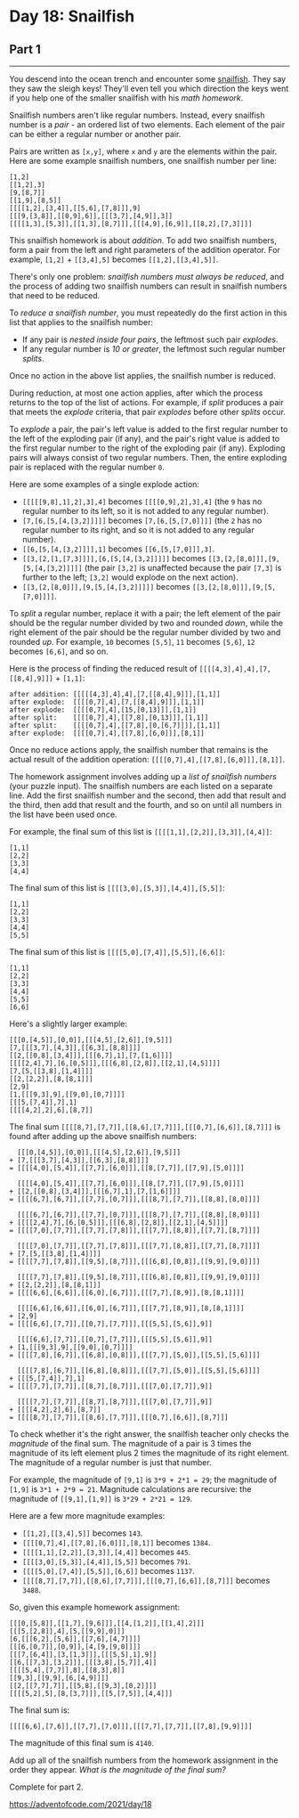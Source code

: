 # Day 18: Snailfish
## Part 1
-------------------------

You descend into the ocean trench and encounter some [snailfish](https://en.wikipedia.org/wiki/Snailfish). They say they saw the sleigh keys! They'll even tell you which direction the keys went if you help one of the smaller snailfish with his *math homework*.

Snailfish numbers aren't like regular numbers. Instead, every snailfish number is a *pair* - an ordered list of two elements. Each element of the pair can be either a regular number or another pair.

Pairs are written as `[x,y]`, where `x` and `y` are the elements within the pair. Here are some example snailfish numbers, one snailfish number per line:

```
[1,2]
[[1,2],3]
[9,[8,7]]
[[1,9],[8,5]]
[[[[1,2],[3,4]],[[5,6],[7,8]]],9]
[[[9,[3,8]],[[0,9],6]],[[[3,7],[4,9]],3]]
[[[[1,3],[5,3]],[[1,3],[8,7]]],[[[4,9],[6,9]],[[8,2],[7,3]]]]

```

This snailfish homework is about *addition*. To add two snailfish numbers, form a pair from the left and right parameters of the addition operator. For example, `[1,2]` + `[[3,4],5]` becomes `[[1,2],[[3,4],5]]`.

There's only one problem: *snailfish numbers must always be reduced*, and the process of adding two snailfish numbers can result in snailfish numbers that need to be reduced.

To *reduce a snailfish number*, you must repeatedly do the first action in this list that applies to the snailfish number:

* If any pair is *nested inside four pairs*, the leftmost such pair *explodes*.
* If any regular number is *10 or greater*, the leftmost such regular number *splits*.

Once no action in the above list applies, the snailfish number is reduced.

During reduction, at most one action applies, after which the process returns to the top of the list of actions. For example, if *split* produces a pair that meets the *explode* criteria, that pair *explodes* before other *splits* occur.

To *explode* a pair, the pair's left value is added to the first regular number to the left of the exploding pair (if any), and the pair's right value is added to the first regular number to the right of the exploding pair (if any). Exploding pairs will always consist of two regular numbers. Then, the entire exploding pair is replaced with the regular number `0`.

Here are some examples of a single explode action:

* `[[[[[9,8],1],2],3],4]` becomes `[[[[0,9],2],3],4]` (the `9` has no regular number to its left, so it is not added to any regular number).
* `[7,[6,[5,[4,[3,2]]]]]` becomes `[7,[6,[5,[7,0]]]]` (the `2` has no regular number to its right, and so it is not added to any regular number).
* `[[6,[5,[4,[3,2]]]],1]` becomes `[[6,[5,[7,0]]],3]`.
* `[[3,[2,[1,[7,3]]]],[6,[5,[4,[3,2]]]]]` becomes `[[3,[2,[8,0]]],[9,[5,[4,[3,2]]]]]` (the pair `[3,2]` is unaffected because the pair `[7,3]` is further to the left; `[3,2]` would explode on the next action).
* `[[3,[2,[8,0]]],[9,[5,[4,[3,2]]]]]` becomes `[[3,[2,[8,0]]],[9,[5,[7,0]]]]`.

To *split* a regular number, replace it with a pair; the left element of the pair should be the regular number divided by two and rounded *down*, while the right element of the pair should be the regular number divided by two and rounded *up*. For example, `10` becomes `[5,5]`, `11` becomes `[5,6]`, `12` becomes `[6,6]`, and so on.

Here is the process of finding the reduced result of `[[[[4,3],4],4],[7,[[8,4],9]]]` + `[1,1]`:

```
after addition: [[[[[4,3],4],4],[7,[[8,4],9]]],[1,1]]
after explode:  [[[[0,7],4],[7,[[8,4],9]]],[1,1]]
after explode:  [[[[0,7],4],[15,[0,13]]],[1,1]]
after split:    [[[[0,7],4],[[7,8],[0,13]]],[1,1]]
after split:    [[[[0,7],4],[[7,8],[0,[6,7]]]],[1,1]]
after explode:  [[[[0,7],4],[[7,8],[6,0]]],[8,1]]

```

Once no reduce actions apply, the snailfish number that remains is the actual result of the addition operation: `[[[[0,7],4],[[7,8],[6,0]]],[8,1]]`.

The homework assignment involves adding up a *list of snailfish numbers* (your puzzle input). The snailfish numbers are each listed on a separate line. Add the first snailfish number and the second, then add that result and the third, then add that result and the fourth, and so on until all numbers in the list have been used once.

For example, the final sum of this list is `[[[[1,1],[2,2]],[3,3]],[4,4]]`:

```
[1,1]
[2,2]
[3,3]
[4,4]

```

The final sum of this list is `[[[[3,0],[5,3]],[4,4]],[5,5]]`:

```
[1,1]
[2,2]
[3,3]
[4,4]
[5,5]

```

The final sum of this list is `[[[[5,0],[7,4]],[5,5]],[6,6]]`:

```
[1,1]
[2,2]
[3,3]
[4,4]
[5,5]
[6,6]

```

Here's a slightly larger example:

```
[[[0,[4,5]],[0,0]],[[[4,5],[2,6]],[9,5]]]
[7,[[[3,7],[4,3]],[[6,3],[8,8]]]]
[[2,[[0,8],[3,4]]],[[[6,7],1],[7,[1,6]]]]
[[[[2,4],7],[6,[0,5]]],[[[6,8],[2,8]],[[2,1],[4,5]]]]
[7,[5,[[3,8],[1,4]]]]
[[2,[2,2]],[8,[8,1]]]
[2,9]
[1,[[[9,3],9],[[9,0],[0,7]]]]
[[[5,[7,4]],7],1]
[[[[4,2],2],6],[8,7]]

```

The final sum `[[[[8,7],[7,7]],[[8,6],[7,7]]],[[[0,7],[6,6]],[8,7]]]` is found after adding up the above snailfish numbers:

```
  [[[0,[4,5]],[0,0]],[[[4,5],[2,6]],[9,5]]]
+ [7,[[[3,7],[4,3]],[[6,3],[8,8]]]]
= [[[[4,0],[5,4]],[[7,7],[6,0]]],[[8,[7,7]],[[7,9],[5,0]]]]

  [[[[4,0],[5,4]],[[7,7],[6,0]]],[[8,[7,7]],[[7,9],[5,0]]]]
+ [[2,[[0,8],[3,4]]],[[[6,7],1],[7,[1,6]]]]
= [[[[6,7],[6,7]],[[7,7],[0,7]]],[[[8,7],[7,7]],[[8,8],[8,0]]]]

  [[[[6,7],[6,7]],[[7,7],[0,7]]],[[[8,7],[7,7]],[[8,8],[8,0]]]]
+ [[[[2,4],7],[6,[0,5]]],[[[6,8],[2,8]],[[2,1],[4,5]]]]
= [[[[7,0],[7,7]],[[7,7],[7,8]]],[[[7,7],[8,8]],[[7,7],[8,7]]]]

  [[[[7,0],[7,7]],[[7,7],[7,8]]],[[[7,7],[8,8]],[[7,7],[8,7]]]]
+ [7,[5,[[3,8],[1,4]]]]
= [[[[7,7],[7,8]],[[9,5],[8,7]]],[[[6,8],[0,8]],[[9,9],[9,0]]]]

  [[[[7,7],[7,8]],[[9,5],[8,7]]],[[[6,8],[0,8]],[[9,9],[9,0]]]]
+ [[2,[2,2]],[8,[8,1]]]
= [[[[6,6],[6,6]],[[6,0],[6,7]]],[[[7,7],[8,9]],[8,[8,1]]]]

  [[[[6,6],[6,6]],[[6,0],[6,7]]],[[[7,7],[8,9]],[8,[8,1]]]]
+ [2,9]
= [[[[6,6],[7,7]],[[0,7],[7,7]]],[[[5,5],[5,6]],9]]

  [[[[6,6],[7,7]],[[0,7],[7,7]]],[[[5,5],[5,6]],9]]
+ [1,[[[9,3],9],[[9,0],[0,7]]]]
= [[[[7,8],[6,7]],[[6,8],[0,8]]],[[[7,7],[5,0]],[[5,5],[5,6]]]]

  [[[[7,8],[6,7]],[[6,8],[0,8]]],[[[7,7],[5,0]],[[5,5],[5,6]]]]
+ [[[5,[7,4]],7],1]
= [[[[7,7],[7,7]],[[8,7],[8,7]]],[[[7,0],[7,7]],9]]

  [[[[7,7],[7,7]],[[8,7],[8,7]]],[[[7,0],[7,7]],9]]
+ [[[[4,2],2],6],[8,7]]
= [[[[8,7],[7,7]],[[8,6],[7,7]]],[[[0,7],[6,6]],[8,7]]]

```

To check whether it's the right answer, the snailfish teacher only checks the *magnitude* of the final sum. The magnitude of a pair is 3 times the magnitude of its left element plus 2 times the magnitude of its right element. The magnitude of a regular number is just that number.

For example, the magnitude of `[9,1]` is `3*9 + 2*1 = 29`; the magnitude of `[1,9]` is `3*1 + 2*9 = 21`. Magnitude calculations are recursive: the magnitude of `[[9,1],[1,9]]` is `3*29 + 2*21 = 129`.

Here are a few more magnitude examples:

* `[[1,2],[[3,4],5]]` becomes `143`.
* `[[[[0,7],4],[[7,8],[6,0]]],[8,1]]` becomes `1384`.
* `[[[[1,1],[2,2]],[3,3]],[4,4]]` becomes `445`.
* `[[[[3,0],[5,3]],[4,4]],[5,5]]` becomes `791`.
* `[[[[5,0],[7,4]],[5,5]],[6,6]]` becomes `1137`.
* `[[[[8,7],[7,7]],[[8,6],[7,7]]],[[[0,7],[6,6]],[8,7]]]` becomes `3488`.

So, given this example homework assignment:

```
[[[0,[5,8]],[[1,7],[9,6]]],[[4,[1,2]],[[1,4],2]]]
[[[5,[2,8]],4],[5,[[9,9],0]]]
[6,[[[6,2],[5,6]],[[7,6],[4,7]]]]
[[[6,[0,7]],[0,9]],[4,[9,[9,0]]]]
[[[7,[6,4]],[3,[1,3]]],[[[5,5],1],9]]
[[6,[[7,3],[3,2]]],[[[3,8],[5,7]],4]]
[[[[5,4],[7,7]],8],[[8,3],8]]
[[9,3],[[9,9],[6,[4,9]]]]
[[2,[[7,7],7]],[[5,8],[[9,3],[0,2]]]]
[[[[5,2],5],[8,[3,7]]],[[5,[7,5]],[4,4]]]

```

The final sum is:

```
[[[[6,6],[7,6]],[[7,7],[7,0]]],[[[7,7],[7,7]],[[7,8],[9,9]]]]
```

The magnitude of this final sum is `4140`.

Add up all of the snailfish numbers from the homework assignment in the order they appear. *What is the magnitude of the final sum?*



Complete for part 2.

https://adventofcode.com/2021/day/18

